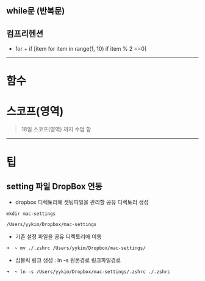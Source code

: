 ## while문 (반복문)

## 컴프리헨션
- for + if
[item for item in range(1, 10) if item % 2 ==0]

---

# 함수

# 스코프(영역)

> 18일 스코프(영역) 까지 수업 함



---

# 팁
## setting 파일 DropBox 연동
- dropbox 디렉토리에 셋팅파일을 관리할 공유 디렉토리 생성

```
mkdir mac-settings

/Users/yykim/Dropbox/mac-settings
```

- 기존 설정 파일을 공유 디렉토리에 이동

```
➜  ~ mv ./.zshrc /Users/yykim/Dropbox/mac-settings/
```

- 심볼릭 링크 생성
 : ln -s 원본경로 링크파일경로

```
➜  ~ ln -s /Users/yykim/Dropbox/mac-settings/.zshrc ./.zshrc
```








